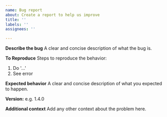 ```yaml
---
name: Bug report
about: Create a report to help us improve
title: ''
labels: ''
assignees: ''

---
```


**Describe the bug**
A clear and concise description of what the bug is.

**To Reproduce**
Steps to reproduce the behavior:
1. Do '...'
4. See error

**Expected behavior**
A clear and concise description of what you expected to happen.

**Version:**
e.g. 1.4.0

**Additional context**
Add any other context about the problem here.
